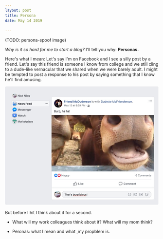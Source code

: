 ```yaml
---
layout: post
title: Persona
date: May 14 2019

---
```

(TODO: persona-spoof image)

_Why is it so hard for me to start a blog?_ I'll tell you why: **Personas.** 

Here's what I mean: Let's say I'm on Facebook and I see a silly post by a friend. Let's say this friend is someone I know from college and we still cling to a dude-like vernacular that we shared when we were barely adult. I might be tempted to post a response to his post by saying something that I know he'll find amusing.

![burp](/assets/img/facebook-burp.jpg)

 But before I hit <enter> I think about it for a second. 

* What will my work colleagues think about it? What will my mom think?


* Peronas: what I mean and what ,my propblem is.
